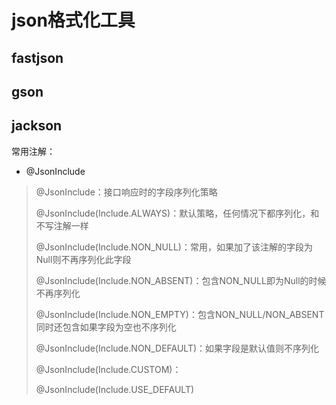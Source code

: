 # json格式化工具

## fastjson

## gson

## jackson

常用注解：

* @JsonInclude

> @JsonInclude：接口响应时的字段序列化策略
>
> @JsonInclude(Include.ALWAYS)：默认策略，任何情况下都序列化，和不写注解一样
>
> @JsonInclude(Include.NON_NULL)：常用，如果加了该注解的字段为Null则不再序列化此字段
>
> @JsonInclude(Include.NON_ABSENT)：包含NON_NULL即为Null的时候不再序列化
>
> @JsonInclude(Include.NON_EMPTY)：包含NON_NULL/NON_ABSENT同时还包含如果字段为空也不序列化
>
> @JsonInclude(Include.NON_DEFAULT)：如果字段是默认值则不序列化
>
> @JsonInclude(Include.CUSTOM)：
>
> @JsonInclude(Include.USE_DEFAULT)